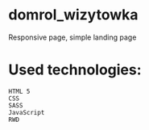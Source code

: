 # domrol_wizytowka

Responsive page, simple landing page

# Used technologies:

    HTML 5
    CSS
    SASS
    JavaScript
    RWD
   
    
